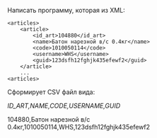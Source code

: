 Написать программу, которая из XML:
    
    <articles>
        <article>
            <id_art>104880</id_art>
            <name>Батон нарезной в/с 0.4кг</name>
            <code>1010050114</code>
            <username>WHS</username>
            <guid>123dsfh12fghjk435efewf2</guid>
        </article>
        ...
    <articles>

Сформирует CSV файл вида:  

_ID_ART,NAME,CODE,USERNAME,GUID_

104880,Батон нарезной в/с 0.4кг,1010050114,WHS,123dsfh12fghjk435efewf2
